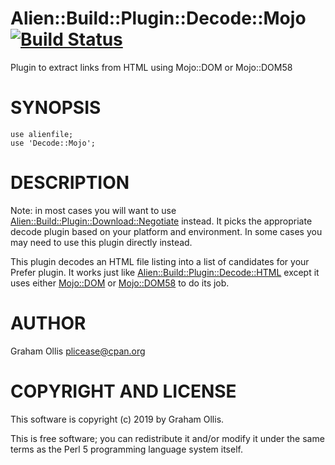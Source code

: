 # Alien::Build::Plugin::Decode::Mojo [![Build Status](https://secure.travis-ci.org/Perl5-Alien/Alien-Build-Plugin-Decode-Mojo.png)](http://travis-ci.org/Perl5-Alien/Alien-Build-Plugin-Decode-Mojo)

Plugin to extract links from HTML using Mojo::DOM or Mojo::DOM58

# SYNOPSIS

    use alienfile;
    use 'Decode::Mojo';

# DESCRIPTION

Note: in most cases you will want to use [Alien::Build::Plugin::Download::Negotiate](https://metacpan.org/pod/Alien::Build::Plugin::Download::Negotiate)
instead.  It picks the appropriate decode plugin based on your platform and environment.
In some cases you may need to use this plugin directly instead.

This plugin decodes an HTML file listing into a list of candidates for your Prefer plugin.
It works just like [Alien::Build::Plugin::Decode::HTML](https://metacpan.org/pod/Alien::Build::Plugin::Decode::HTML) except it uses either [Mojo::DOM](https://metacpan.org/pod/Mojo::DOM)
or [Mojo::DOM58](https://metacpan.org/pod/Mojo::DOM58) to do its job.

# AUTHOR

Graham Ollis <plicease@cpan.org>

# COPYRIGHT AND LICENSE

This software is copyright (c) 2019 by Graham Ollis.

This is free software; you can redistribute it and/or modify it under
the same terms as the Perl 5 programming language system itself.
